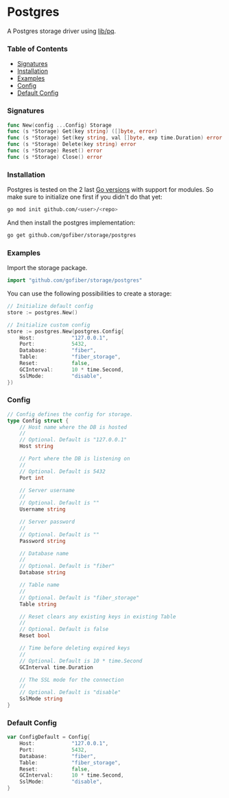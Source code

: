 # Postgres

A Postgres storage driver using [lib/pq](https://github.com/lib/pq).

### Table of Contents
- [Signatures](#signatures)
- [Installation](#installation)
- [Examples](#examples)
- [Config](#config)
- [Default Config](#default-config)

### Signatures
```go
func New(config ...Config) Storage
func (s *Storage) Get(key string) ([]byte, error)
func (s *Storage) Set(key string, val []byte, exp time.Duration) error
func (s *Storage) Delete(key string) error
func (s *Storage) Reset() error
func (s *Storage) Close() error
```
### Installation
Postgres is tested on the 2 last [Go versions](https://golang.org/dl/) with support for modules. So make sure to initialize one first if you didn't do that yet:
```bash
go mod init github.com/<user>/<repo>
```
And then install the postgres implementation:
```bash
go get github.com/gofiber/storage/postgres
```

### Examples
Import the storage package.
```go
import "github.com/gofiber/storage/postgres"
```

You can use the following possibilities to create a storage:
```go
// Initialize default config
store := postgres.New()

// Initialize custom config
store := postgres.New(postgres.Config{
	Host:            "127.0.0.1",
	Port:            5432,
	Database:        "fiber",
	Table:           "fiber_storage",
	Reset:           false,
	GCInterval:      10 * time.Second,
	SslMode:         "disable",
})
```

### Config
```go
// Config defines the config for storage.
type Config struct {
	// Host name where the DB is hosted
	//
	// Optional. Default is "127.0.0.1"
	Host string

	// Port where the DB is listening on
	//
	// Optional. Default is 5432
	Port int

	// Server username
	//
	// Optional. Default is ""
	Username string

	// Server password
	//
	// Optional. Default is ""
	Password string

	// Database name
	//
	// Optional. Default is "fiber"
	Database string

	// Table name
	//
	// Optional. Default is "fiber_storage"
	Table string

	// Reset clears any existing keys in existing Table
	//
	// Optional. Default is false
	Reset bool

	// Time before deleting expired keys
	//
	// Optional. Default is 10 * time.Second
	GCInterval time.Duration

	// The SSL mode for the connection
	//
	// Optional. Default is "disable"
	SslMode string
}
```

### Default Config
```go
var ConfigDefault = Config{
	Host:            "127.0.0.1",
	Port:            5432,
	Database:        "fiber",
	Table:           "fiber_storage",
	Reset:           false,
	GCInterval:      10 * time.Second,
	SslMode:         "disable",
}
```

